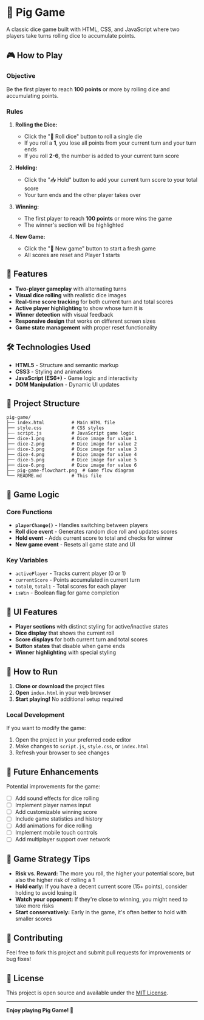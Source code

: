 # 🎲 Pig Game

A classic dice game built with HTML, CSS, and JavaScript where two players take turns rolling dice to accumulate points.

## 🎮 How to Play

### Objective
Be the first player to reach **100 points** or more by rolling dice and accumulating points.

### Rules
1. **Rolling the Dice:**
   - Click the "🎲 Roll dice" button to roll a single die
   - If you roll a **1**, you lose all points from your current turn and your turn ends
   - If you roll **2-6**, the number is added to your current turn score

2. **Holding:**
   - Click the "📥 Hold" button to add your current turn score to your total score
   - Your turn ends and the other player takes over

3. **Winning:**
   - The first player to reach **100 points** or more wins the game
   - The winner's section will be highlighted

4. **New Game:**
   - Click the "🔄 New game" button to start a fresh game
   - All scores are reset and Player 1 starts

## 🚀 Features

- **Two-player gameplay** with alternating turns
- **Visual dice rolling** with realistic dice images
- **Real-time score tracking** for both current turn and total scores
- **Active player highlighting** to show whose turn it is
- **Winner detection** with visual feedback
- **Responsive design** that works on different screen sizes
- **Game state management** with proper reset functionality

## 🛠️ Technologies Used

- **HTML5** - Structure and semantic markup
- **CSS3** - Styling and animations
- **JavaScript (ES6+)** - Game logic and interactivity
- **DOM Manipulation** - Dynamic UI updates

## 📁 Project Structure

```
pig-game/
├── index.html          # Main HTML file
├── style.css           # CSS styles
├── script.js           # JavaScript game logic
├── dice-1.png          # Dice image for value 1
├── dice-2.png          # Dice image for value 2
├── dice-3.png          # Dice image for value 3
├── dice-4.png          # Dice image for value 4
├── dice-5.png          # Dice image for value 5
├── dice-6.png          # Dice image for value 6
├── pig-game-flowchart.png  # Game flow diagram
└── README.md           # This file
```

## 🎯 Game Logic

### Core Functions
- **`playerChange()`** - Handles switching between players
- **Roll dice event** - Generates random dice roll and updates scores
- **Hold event** - Adds current score to total and checks for winner
- **New game event** - Resets all game state and UI

### Key Variables
- `activePlayer` - Tracks current player (0 or 1)
- `currentScore` - Points accumulated in current turn
- `total0`, `total1` - Total scores for each player
- `isWin` - Boolean flag for game completion

## 🎨 UI Features

- **Player sections** with distinct styling for active/inactive states
- **Dice display** that shows the current roll
- **Score displays** for both current turn and total scores
- **Button states** that disable when game ends
- **Winner highlighting** with special styling

## 🚀 How to Run

1. **Clone or download** the project files
2. **Open** `index.html` in your web browser
3. **Start playing!** No additional setup required

### Local Development
If you want to modify the game:
1. Open the project in your preferred code editor
2. Make changes to `script.js`, `style.css`, or `index.html`
3. Refresh your browser to see changes

## 🎯 Future Enhancements

Potential improvements for the game:
- [ ] Add sound effects for dice rolling
- [ ] Implement player names input
- [ ] Add customizable winning score
- [ ] Include game statistics and history
- [ ] Add animations for dice rolling
- [ ] Implement mobile touch controls
- [ ] Add multiplayer support over network

## 📝 Game Strategy Tips

- **Risk vs. Reward:** The more you roll, the higher your potential score, but also the higher risk of rolling a 1
- **Hold early:** If you have a decent current score (15+ points), consider holding to avoid losing it
- **Watch your opponent:** If they're close to winning, you might need to take more risks
- **Start conservatively:** Early in the game, it's often better to hold with smaller scores

## 🤝 Contributing

Feel free to fork this project and submit pull requests for improvements or bug fixes!

## 📄 License

This project is open source and available under the [MIT License](LICENSE).

---

**Enjoy playing Pig Game! 🎲**
